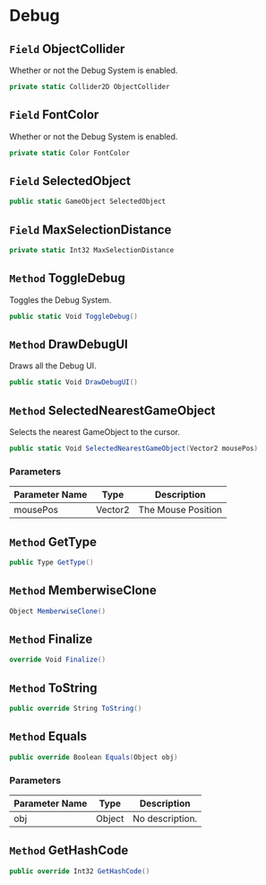 # Debug

## `Field` ObjectCollider
Whether or not the Debug System is enabled.
```csharp
private static Collider2D ObjectCollider
```


## `Field` FontColor
Whether or not the Debug System is enabled.
```csharp
private static Color FontColor
```


## `Field` SelectedObject

```csharp
public static GameObject SelectedObject
```


## `Field` MaxSelectionDistance

```csharp
private static Int32 MaxSelectionDistance
```


## `Method` ToggleDebug
Toggles the Debug System.
```csharp
public static Void ToggleDebug()
```


## `Method` DrawDebugUI
Draws all the Debug UI.
```csharp
public static Void DrawDebugUI()
```


## `Method` SelectedNearestGameObject
Selects the nearest GameObject to the cursor.
```csharp
public static Void SelectedNearestGameObject(Vector2 mousePos)
```
### Parameters

| Parameter Name | Type | Description |
| --------- | --------- | --------- |
| mousePos | Vector2 | The Mouse Position |


## `Method` GetType

```csharp
public Type GetType()
```


## `Method` MemberwiseClone

```csharp
Object MemberwiseClone()
```


## `Method` Finalize

```csharp
override Void Finalize()
```


## `Method` ToString

```csharp
public override String ToString()
```


## `Method` Equals

```csharp
public override Boolean Equals(Object obj)
```
### Parameters

| Parameter Name | Type | Description |
| --------- | --------- | --------- |
| obj | Object | No description. |


## `Method` GetHashCode

```csharp
public override Int32 GetHashCode()
```

